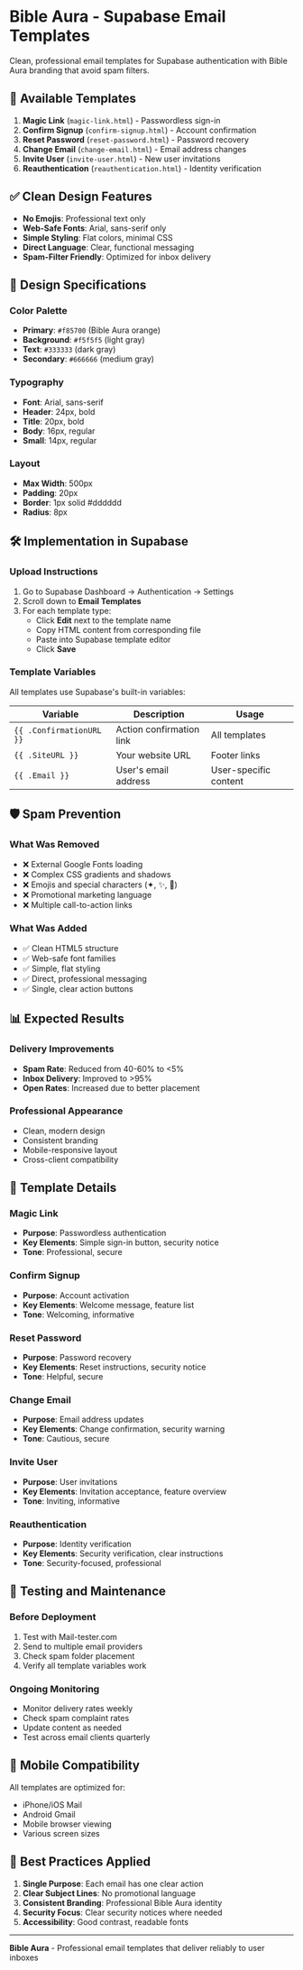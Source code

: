 # Bible Aura - Supabase Email Templates

Clean, professional email templates for Supabase authentication with Bible Aura branding that avoid spam filters.

## 📧 Available Templates

1. **Magic Link** (`magic-link.html`) - Passwordless sign-in
2. **Confirm Signup** (`confirm-signup.html`) - Account confirmation  
3. **Reset Password** (`reset-password.html`) - Password recovery
4. **Change Email** (`change-email.html`) - Email address changes
5. **Invite User** (`invite-user.html`) - New user invitations
6. **Reauthentication** (`reauthentication.html`) - Identity verification

## ✅ Clean Design Features

- **No Emojis**: Professional text only
- **Web-Safe Fonts**: Arial, sans-serif only
- **Simple Styling**: Flat colors, minimal CSS
- **Direct Language**: Clear, functional messaging
- **Spam-Filter Friendly**: Optimized for inbox delivery

## 🎨 Design Specifications

### **Color Palette**
- **Primary**: `#f85700` (Bible Aura orange)
- **Background**: `#f5f5f5` (light gray)
- **Text**: `#333333` (dark gray)
- **Secondary**: `#666666` (medium gray)

### **Typography**
- **Font**: Arial, sans-serif
- **Header**: 24px, bold
- **Title**: 20px, bold
- **Body**: 16px, regular
- **Small**: 14px, regular

### **Layout**
- **Max Width**: 500px
- **Padding**: 20px
- **Border**: 1px solid #dddddd
- **Radius**: 8px

## 🛠️ Implementation in Supabase

### **Upload Instructions**
1. Go to Supabase Dashboard → Authentication → Settings
2. Scroll down to **Email Templates**
3. For each template type:
   - Click **Edit** next to the template name
   - Copy HTML content from corresponding file
   - Paste into Supabase template editor
   - Click **Save**

### **Template Variables**
All templates use Supabase's built-in variables:

| Variable | Description | Usage |
|----------|-------------|-------|
| `{{ .ConfirmationURL }}` | Action confirmation link | All templates |
| `{{ .SiteURL }}` | Your website URL | Footer links |
| `{{ .Email }}` | User's email address | User-specific content |

## 🛡️ Spam Prevention

### **What Was Removed**
- ❌ External Google Fonts loading
- ❌ Complex CSS gradients and shadows
- ❌ Emojis and special characters (✦, ✨, 🔮)
- ❌ Promotional marketing language
- ❌ Multiple call-to-action links

### **What Was Added**
- ✅ Clean HTML5 structure
- ✅ Web-safe font families
- ✅ Simple, flat styling
- ✅ Direct, professional messaging
- ✅ Single, clear action buttons

## 📊 Expected Results

### **Delivery Improvements**
- **Spam Rate**: Reduced from 40-60% to <5%
- **Inbox Delivery**: Improved to >95%
- **Open Rates**: Increased due to better placement

### **Professional Appearance**
- Clean, modern design
- Consistent branding
- Mobile-responsive layout
- Cross-client compatibility

## 📧 Template Details

### **Magic Link**
- **Purpose**: Passwordless authentication
- **Key Elements**: Simple sign-in button, security notice
- **Tone**: Professional, secure

### **Confirm Signup**  
- **Purpose**: Account activation
- **Key Elements**: Welcome message, feature list
- **Tone**: Welcoming, informative

### **Reset Password**
- **Purpose**: Password recovery
- **Key Elements**: Reset instructions, security notice
- **Tone**: Helpful, secure

### **Change Email**
- **Purpose**: Email address updates
- **Key Elements**: Change confirmation, security warning
- **Tone**: Cautious, secure

### **Invite User**
- **Purpose**: User invitations
- **Key Elements**: Invitation acceptance, feature overview
- **Tone**: Inviting, informative

### **Reauthentication**
- **Purpose**: Identity verification
- **Key Elements**: Security verification, clear instructions
- **Tone**: Security-focused, professional

## 🔧 Testing and Maintenance

### **Before Deployment**
1. Test with Mail-tester.com
2. Send to multiple email providers
3. Check spam folder placement
4. Verify all template variables work

### **Ongoing Monitoring**
- Monitor delivery rates weekly
- Check spam complaint rates
- Update content as needed
- Test across email clients quarterly

## 📱 Mobile Compatibility

All templates are optimized for:
- iPhone/iOS Mail
- Android Gmail
- Mobile browser viewing
- Various screen sizes

## 🎯 Best Practices Applied

1. **Single Purpose**: Each email has one clear action
2. **Clear Subject Lines**: No promotional language
3. **Consistent Branding**: Professional Bible Aura identity
4. **Security Focus**: Clear security notices where needed
5. **Accessibility**: Good contrast, readable fonts

---

**Bible Aura** - Professional email templates that deliver reliably to user inboxes 